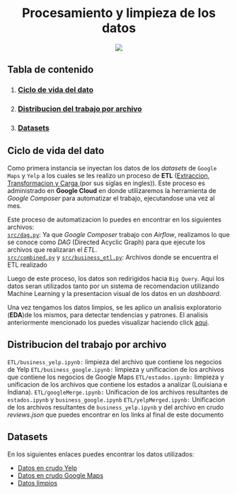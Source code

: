 # <div align="center" > Procesamiento y limpieza de los datos
</div>

<div align="center"><img src="https://www.tridant.com/wp-content/uploads/2022/07/azure-cloud-data-ecosystem.jpg"> </div>


## Tabla de contenido

1. ### [Ciclo de vida del dato](#ciclo-de-vida-del-dato)
2. ### [Distribucion del trabajo por archivo](#distribucion-del-trabajo-por-archivo)
3. ### [Datasets](#datasets)



## Ciclo de vida del dato
Como primera instancia se inyectan los datos de los <i>datasets</i> de `Google Maps` y `Yelp` a los cuales se les realizo un proceso de **ETL** (<u>Extraccion, Transformacion y Carga </u> (por sus siglas en ingles)). Este proceso es administrado en **Google Cloud** en donde utilizaremos la herramienta de *Google Composer* para automatizar el trabajo, ejecutandose una vez al mes.<br>

Este proceso de automatizacion lo puedes en encontrar en los siguientes archivos: <br>
[`src/dag.py`](../src/dag.py): Ya que *Google Composer* trabajo con *Airflow*, realizamos lo que se conoce como *DAG* (Directed Acyclic Graph) para que ejecute los archivos que realizaran el *ETL*. <br>
[`src/combined.py`](../src/combined.py) y [`src/business_etl.py`](../src/business_etl.py): Archivos donde se encuentra el ETL realizado

Luego de este proceso, los datos son redirigidos hacia `Big Query`. Aqui los datos seran utilizados tanto por un sistema de recomendacion utilizando Machine Learning y la presentacion visual de los datos en un *dashboard*.

Una vez tengamos los datos limpios, se les aplico un analisis exploratorio (**EDA**)de los mismos, para detectar tendencias y patrones. El analisis anteriormente mencionado los puedes visualizar haciendo click [aqui](./EDA/eda.ipynb).

## Distribucion del trabajo por archivo
`ETL/business_yelp.ipynb:` limpieza del archivo que contiene los negocios de Yelp
`ETL/business_google.ipynb:` limpieza y unificacion de los archivos que contiene los negocios de Google Maps
`ETL/estados.ipynb:` limpieza y unificacion de los archivos que contiene los estados a analizar (Louisiana e Indiana).
`ETL/googleMerge.ipynb:` Unificacion de los archivos resultantes de `estados.ipynb` y `business_google.ipynb`
`ETL/yelpMerged.ipynb:` Unificacion de los archivos resultantes de `business_yelp.ipynb` y del archivo en crudo *reviews.json* que puedes encontrar en los links al final de este documento


## Datasets
En los siguientes enlaces puedes encontrar los datos utilizados:
- <a href="https://drive.google.com/drive/folders/1TI-SsMnZsNP6t930olEEWbBQdo_yuIZF">Datos en crudo Yelp </a>
- <a href="https://drive.google.com/drive/folders/1Wf7YkxA0aHI3GpoHc9Nh8_scf5BbD4DA">Datos en crudo Google Maps </a>
- <a href="https://drive.google.com/drive/folders/1zTELkvEirOUWKmtd17N2i2ohSR4TDVLy?usp=sharing">Datos limpios</a>